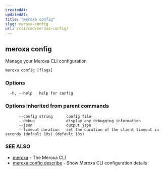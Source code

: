 ```yaml
---
createdAt: 
updatedAt: 
title: "meroxa config"
slug: meroxa-config
url: /cli/cmd/meroxa-config/
---
```

## meroxa config

Manage your Meroxa CLI configuration

```
meroxa config [flags]
```

### Options

```
  -h, --help   help for config
```

### Options inherited from parent commands

```
      --config string      config file
      --debug              display any debugging information
      --json               output json
      --timeout duration   set the duration of the client timeout in seconds (default 10s) (default 10s)
```

### SEE ALSO

* [meroxa](/cli/cmd/meroxa/)	 - The Meroxa CLI
* [meroxa config describe](/cli/cmd/meroxa-config-describe/)	 - Show Meroxa CLI configuration details

